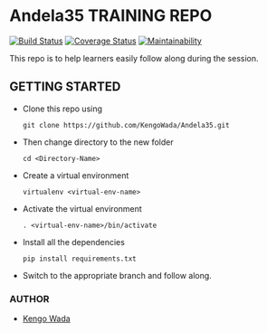 # Andela35 TRAINING REPO

[![Build Status](https://travis-ci.org/ringtho/Andela35.svg?branch=deploy)](https://travis-ci.org/ringtho/Andela35) [![Coverage Status](https://coveralls.io/repos/github/ringtho/Andela35/badge.svg?branch=deploy)](https://coveralls.io/github/ringtho/Andela35?branch=deploy) [![Maintainability](https://api.codeclimate.com/v1/badges/31df9071d7781d70b7de/maintainability)](https://codeclimate.com/github/ringtho/Andela35/maintainability)

This repo is to help learners easily follow along during the session.

## GETTING STARTED
* Clone this repo using 

  ```git clone https://github.com/KengoWada/Andela35.git```

* Then change directory to the new folder 
  
  ```cd <Directory-Name> ```

* Create a virtual environment 
  
  ```virtualenv <virtual-env-name>```

* Activate the virtual environment 

  ```. <virtual-env-name>/bin/activate```

* Install all the dependencies 
  
  ```pip install requirements.txt```

* Switch to the appropriate branch and follow along.

### AUTHOR 
* [Kengo Wada](https://github.com/KengoWada)
